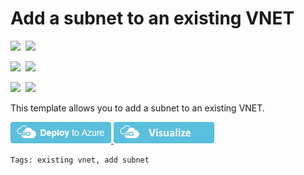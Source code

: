 # Add a subnet to an existing VNET

<IMG SRC="https://azbotstorage.blob.core.windows.net/badges/101-subnet-add-vnet-existing/PublicLastTestDate.svg" />&nbsp;
<IMG SRC="https://azbotstorage.blob.core.windows.net/badges/101-subnet-add-vnet-existing/PublicDeployment.svg" />&nbsp;

<IMG SRC="https://azbotstorage.blob.core.windows.net/badges/101-subnet-add-vnet-existing/FairfaxLastTestDate.svg" />&nbsp;
<IMG SRC="https://azbotstorage.blob.core.windows.net/badges/101-subnet-add-vnet-existing/FairfaxDeployment.svg" />&nbsp;

<IMG SRC="https://azbotstorage.blob.core.windows.net/badges/101-subnet-add-vnet-existing/BestPracticeResult.svg" />&nbsp;
<IMG SRC="https://azbotstorage.blob.core.windows.net/badges/101-subnet-add-vnet-existing/CredScanResult.svg" />&nbsp;

This template allows you to add a subnet to an existing VNET. 

<a href="https://portal.azure.com/#create/Microsoft.Template/uri/https%3A%2F%2Fraw.githubusercontent.com%2FAzure%2Fazure-quickstart-templates%2Fmaster%2F101-subnet-add-vnet-existing%2Fazuredeploy.json" target="_blank">
    <img src="https://raw.githubusercontent.com/Azure/azure-quickstart-templates/master/1-CONTRIBUTION-GUIDE/images/deploytoazure.png"/>
</a>
<a href="http://armviz.io/#/?load=https%3A%2F%2Fraw.githubusercontent.com%2FAzure%2Fazure-quickstart-templates%2Fmaster%2F101-subnet-add-vnet-existing%2Fazuredeploy.json" target="_blank">
    <img src="https://raw.githubusercontent.com/Azure/azure-quickstart-templates/master/1-CONTRIBUTION-GUIDE/images/visualizebutton.png"/>
</a>

`Tags: existing vnet, add subnet`
